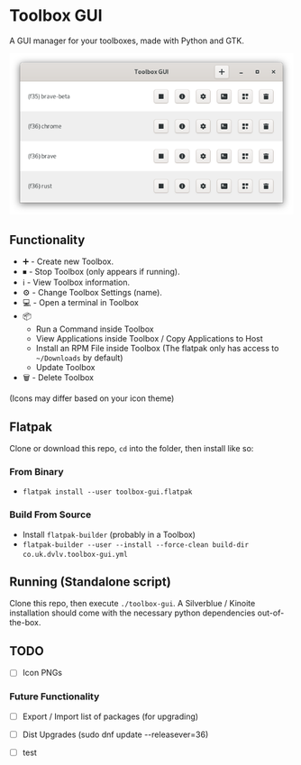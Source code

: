 # Toolbox GUI
A GUI manager for your toolboxes, made with Python and GTK.

![screenshot](screenshot.png)

## Functionality
- :heavy_plus_sign: - Create new Toolbox.
- ⏹ - Stop Toolbox (only appears if running).
- :information_source: - View Toolbox information.
- :gear: - Change Toolbox Settings (name).
- :computer: - Open a terminal in Toolbox
- :package:
    - Run a Command inside Toolbox
    - View Applications inside Toolbox / Copy Applications to Host
    - Install an RPM File inside Toolbox (The flatpak only has access to `~/Downloads` by default)
    - Update Toolbox
- :wastebasket: - Delete Toolbox

(Icons may differ based on your icon theme)

## Flatpak
Clone or download this repo, `cd` into the folder, then install like so:

### From Binary
- `flatpak install --user toolbox-gui.flatpak`

### Build From Source
- Install `flatpak-builder` (probably in a Toolbox)
- `flatpak-builder --user --install --force-clean build-dir co.uk.dvlv.toolbox-gui.yml`

## Running (Standalone script)
Clone this repo, then execute `./toolbox-gui`. A Silverblue / Kinoite installation should come with the necessary python dependencies out-of-the-box.

## TODO
- [ ] Icon PNGs


### Future Functionality
- [ ] Export / Import list of packages (for upgrading)
- [ ] Dist Upgrades (sudo dnf update --releasever=36)

- [ ] test
 
